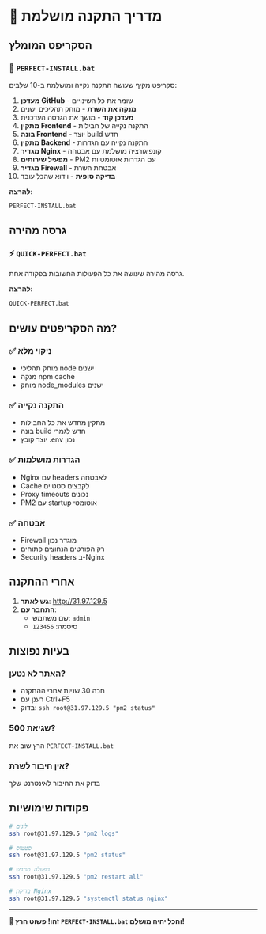 # 🚀 מדריך התקנה מושלמת

## הסקריפט המומלץ

### 🌟 `PERFECT-INSTALL.bat`
סקריפט מקיף שעושה התקנה נקייה ומושלמת ב-10 שלבים:

1. **מעדכן GitHub** - שומר את כל השינויים
2. **מנקה את השרת** - מוחק תהליכים ישנים
3. **מעדכן קוד** - מושך את הגרסה העדכנית
4. **מתקין Frontend** - התקנה נקייה של חבילות
5. **בונה Frontend** - יוצר build חדש
6. **מתקין Backend** - התקנה נקייה עם הגדרות
7. **מגדיר Nginx** - קונפיגורציה מושלמת עם אבטחה
8. **מפעיל שירותים** - PM2 עם הגדרות אוטומטיות
9. **מגדיר Firewall** - אבטחת השרת
10. **בדיקה סופית** - וידוא שהכל עובד

**להרצה:**
```bash
PERFECT-INSTALL.bat
```

## גרסה מהירה

### ⚡ `QUICK-PERFECT.bat`
גרסה מהירה שעושה את כל הפעולות החשובות בפקודה אחת.

**להרצה:**
```bash
QUICK-PERFECT.bat
```

## מה הסקריפטים עושים?

### ✅ ניקוי מלא
- מוחק תהליכי node ישנים
- מנקה npm cache
- מוחק node_modules ישנים

### ✅ התקנה נקייה
- מתקין מחדש את כל החבילות
- בונה build חדש לגמרי
- יוצר קובץ .env נכון

### ✅ הגדרות מושלמות
- Nginx עם headers לאבטחה
- Cache לקבצים סטטיים
- Proxy timeouts נכונים
- PM2 עם startup אוטומטי

### ✅ אבטחה
- Firewall מוגדר נכון
- רק הפורטים הנחוצים פתוחים
- Security headers ב-Nginx

## אחרי ההתקנה

1. **גש לאתר**: http://31.97.129.5
2. **התחבר עם**:
   - שם משתמש: `admin`
   - סיסמה: `123456`

## בעיות נפוצות

### האתר לא נטען?
- חכה 30 שניות אחרי ההתקנה
- רענן עם Ctrl+F5
- בדוק: `ssh root@31.97.129.5 "pm2 status"`

### שגיאת 500?
הרץ שוב את `PERFECT-INSTALL.bat`

### אין חיבור לשרת?
בדוק את החיבור לאינטרנט שלך

## פקודות שימושיות

```bash
# לוגים
ssh root@31.97.129.5 "pm2 logs"

# סטטוס
ssh root@31.97.129.5 "pm2 status"

# הפעלה מחדש
ssh root@31.97.129.5 "pm2 restart all"

# בדיקת Nginx
ssh root@31.97.129.5 "systemctl status nginx"
```

---

**🎉 זהו! פשוט הרץ `PERFECT-INSTALL.bat` והכל יהיה מושלם!**